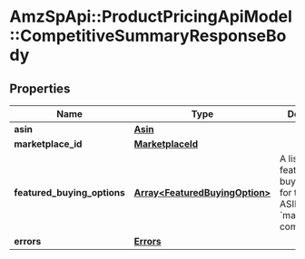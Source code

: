 # AmzSpApi::ProductPricingApiModel::CompetitiveSummaryResponseBody

## Properties
Name | Type | Description | Notes
------------ | ------------- | ------------- | -------------
**asin** | [**Asin**](Asin.md) |  | 
**marketplace_id** | [**MarketplaceId**](MarketplaceId.md) |  | 
**featured_buying_options** | [**Array&lt;FeaturedBuyingOption&gt;**](FeaturedBuyingOption.md) | A list of featured buying options for the given ASIN &#x60;marketplaceId&#x60; combination. | [optional] 
**errors** | [**Errors**](Errors.md) |  | [optional] 

